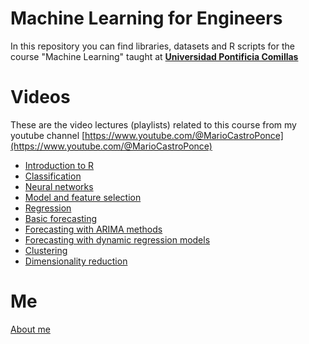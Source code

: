 # Machine Learning for Engineers
In this repository you can find libraries, datasets and R scripts for the course "Machine Learning" taught at [**Universidad Pontificia Comillas**](https://www.comillas.edu)

# Videos
These are the video lectures (playlists) related to this course from my youtube channel [https://www.youtube.com/@MarioCastroPonce](https://www.youtube.com/@MarioCastroPonce)
- [Introduction to R](https://www.youtube.com/playlist?list=PLvO5R9cL9m4QNNpSMQbaZPTgzDmiAnVHU)
- [Classification](https://www.youtube.com/playlist?list=PLvO5R9cL9m4TrnmBYSToIDL0keyAVO64X)
- [Neural networks](https://www.youtube.com/playlist?list=PLvO5R9cL9m4QGvETpMM18V7CZ-PiMbK6s)
- [Model and feature selection](https://www.youtube.com/playlist?list=PLvO5R9cL9m4Qy0yl__PVaLHXtim1zE0vo)
- [Regression](https://www.youtube.com/playlist?list=PLvO5R9cL9m4SVouAAYlZNMfwfJmLau9aM)
- [Basic forecasting](https://www.youtube.com/playlist?list=PLvO5R9cL9m4QkpZCTXFjPwT3ZJvUZgN3o)
- [Forecasting with ARIMA methods](https://www.youtube.com/playlist?list=PLvO5R9cL9m4QFb428_oryDTeCyJHm8vb_)
- [Forecasting with dynamic regression models](https://www.youtube.com/playlist?list=PLvO5R9cL9m4Qe8Ie99QVvSt-igcEa5Dii)
- [Clustering](https://www.youtube.com/playlist?list=PLvO5R9cL9m4SN4MX83ulRS-LKvErFZ8H6)
- [Dimensionality reduction](https://www.youtube.com/playlist?list=PLvO5R9cL9m4QacbtNGZ8xuGLASF3WQ3-1)

# Me
[About me](https://www.iit.comillas.edu/people/marioc)
